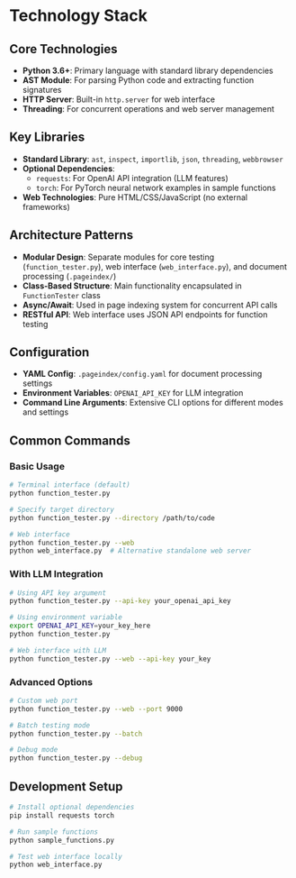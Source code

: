 # Technology Stack

## Core Technologies
- **Python 3.6+**: Primary language with standard library dependencies
- **AST Module**: For parsing Python code and extracting function signatures
- **HTTP Server**: Built-in `http.server` for web interface
- **Threading**: For concurrent operations and web server management

## Key Libraries
- **Standard Library**: `ast`, `inspect`, `importlib`, `json`, `threading`, `webbrowser`
- **Optional Dependencies**:
  - `requests`: For OpenAI API integration (LLM features)
  - `torch`: For PyTorch neural network examples in sample functions
- **Web Technologies**: Pure HTML/CSS/JavaScript (no external frameworks)

## Architecture Patterns
- **Modular Design**: Separate modules for core testing (`function_tester.py`), web interface (`web_interface.py`), and document processing (`.pageindex/`)
- **Class-Based Structure**: Main functionality encapsulated in `FunctionTester` class
- **Async/Await**: Used in page indexing system for concurrent API calls
- **RESTful API**: Web interface uses JSON API endpoints for function testing

## Configuration
- **YAML Config**: `.pageindex/config.yaml` for document processing settings
- **Environment Variables**: `OPENAI_API_KEY` for LLM integration
- **Command Line Arguments**: Extensive CLI options for different modes and settings

## Common Commands

### Basic Usage
```bash
# Terminal interface (default)
python function_tester.py

# Specify target directory
python function_tester.py --directory /path/to/code

# Web interface
python function_tester.py --web
python web_interface.py  # Alternative standalone web server
```

### With LLM Integration
```bash
# Using API key argument
python function_tester.py --api-key your_openai_api_key

# Using environment variable
export OPENAI_API_KEY=your_key_here
python function_tester.py

# Web interface with LLM
python function_tester.py --web --api-key your_key
```

### Advanced Options
```bash
# Custom web port
python function_tester.py --web --port 9000

# Batch testing mode
python function_tester.py --batch

# Debug mode
python function_tester.py --debug
```

## Development Setup
```bash
# Install optional dependencies
pip install requests torch

# Run sample functions
python sample_functions.py

# Test web interface locally
python web_interface.py
```